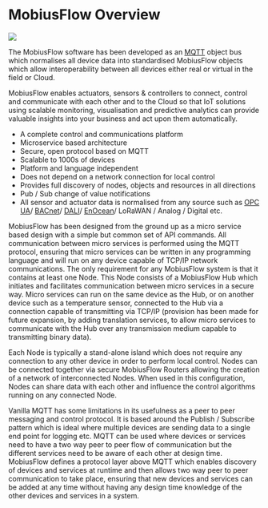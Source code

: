 # MobiusFlow Overview

![](https://support.iaconnects.co.uk/hc/article\_attachments/360017703292/mobiusimage.png)

The MobiusFlow software has been developed as an [MQTT](http://iaconnects.atlassian.net/wiki/spaces/OD/pages/17990573) object bus which normalises all device data into standardised MobiusFlow objects which allow interoperability between all devices either real or virtual in the field or Cloud.

MobiusFlow enables actuators, sensors & controllers to connect, control and communicate with each other and to the Cloud so that IoT solutions using scalable monitoring, visualisation and predictive analytics can provide valuable insights into your business and act upon them automatically.

* A complete control and communications platform
* Microservice based architecture
* Secure, open protocol based on MQTT
* Scalable to 1000s of devices
* Platform and language independent
* Does not depend on a network connection for local control
* Provides full discovery of nodes, objects and resources in all directions
* Pub / Sub change of value notifications
* All sensor and actuator data is normalised from any source such as [OPC UA](https://opcfoundation.org/about/opc-technologies/opc-ua/)/ [BACnet](http://www.bacnet.org/)/ [DALI](http://iaconnects.atlassian.net/wiki/spaces/OD/pages/17990637)/ [EnOcean](http://iaconnects.atlassian.net/wiki/spaces/OD/pages/17990584)/ LoRaWAN / Analog / Digital etc.&#x20;

MobiusFlow has been designed from the ground up as a micro service based design with a simple but common set of API commands. All communication between micro services is performed using the MQTT protocol, ensuring that micro services can be written in any programming language and will run on any device capable of TCP/IP network communications. The only requirement for any MobiusFlow system is that it contains at least one Node. This Node consists of a MobiusFlow Hub which initiates and facilitates communication between micro services in a secure way. Micro services can run on the same device as the Hub, or on another device such as a temperature sensor, connected to the Hub via a connection capable of transmitting via TCP/IP (provision has been made for future expansion, by adding translation services, to allow micro services to communicate with the Hub over any transmission medium capable to transmitting binary data).

Each Node is typically a stand-alone island which does not require any connection to any other device in order to perform local control. Nodes can be connected together via secure MobiusFlow Routers allowing the creation of a network of interconnected Nodes. When used in this configuration, Nodes can share data with each other and influence the control algorithms running on any connected Node.

Vanilla MQTT has some limitations in its usefulness as a peer to peer messaging and control protocol. It is based around the Publish / Subscribe pattern which is ideal where multiple devices are sending data to a single end point for logging etc. MQTT can be used where devices or services need to have a two way peer to peer flow of communication but the different services need to be aware of each other at design time. MobiusFlow defines a protocol layer above MQTT which enables discovery of devices and services at runtime and then allows two way peer to peer communication to take place, ensuring that new devices and services can be added at any time without having any design time knowledge of the other devices and services in a system.

